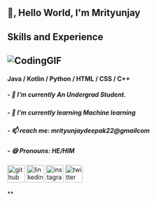 ## 👋, Hello World, I'm Mrityunjay
## Skills and Experience

## ![CodingGIF](https://user-images.githubusercontent.com/40417995/154029096-b8746344-a4b7-4f43-b63a-8cf01d1e53c0.gif)
####  Java / Kotlin / Python / HTML / CSS / C++

##### - 🔭 I’m currently An Undergrad Student.
##### - 🌱 I’m currently learning Machine learning  
##### - 📫  reach me: mrityunjaydeepak22@gmailcom 
##### - 😄 Pronouns: HE/HIM 


[<img src='https://cdn.jsdelivr.net/npm/simple-icons@3.0.1/icons/github.svg' alt='github' height='40'>](https://github.com/https://github.com/Mrityunjaydeepak)  [<img src='https://cdn.jsdelivr.net/npm/simple-icons@3.0.1/icons/linkedin.svg' alt='linkedin' height='40'>](https://www.linkedin.com/in/https://www.linkedin.com/in/mrityunjay-deepak//)  [<img src='https://cdn.jsdelivr.net/npm/simple-icons@3.0.1/icons/instagram.svg' alt='instagram' height='40'>](https://www.instagram.com/https://www.instagram.com/thakur_mrityunjaydeepak//)  [<img src='https://cdn.jsdelivr.net/npm/simple-icons@3.0.1/icons/twitter.svg' alt='twitter' height='40'>](https://twitter.com/https://twitter.com/maddytkd)  

**
